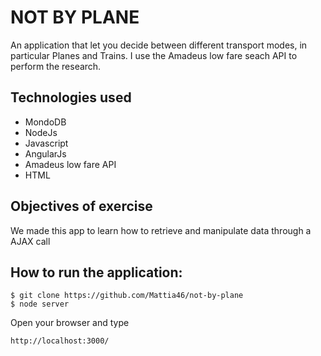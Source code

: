 # NOT BY PLANE

An application that let you decide between different transport modes, in particular Planes and Trains.
I use the Amadeus low fare seach API to perform the research.

## Technologies used

* MondoDB
* NodeJs
* Javascript
* AngularJs
* Amadeus low fare API
* HTML

## Objectives of exercise

We made this app to learn how to retrieve and manipulate data through a AJAX call 

## How to run the application:
```
$ git clone https://github.com/Mattia46/not-by-plane
$ node server
```

Open your browser and type
```
http://localhost:3000/
```

